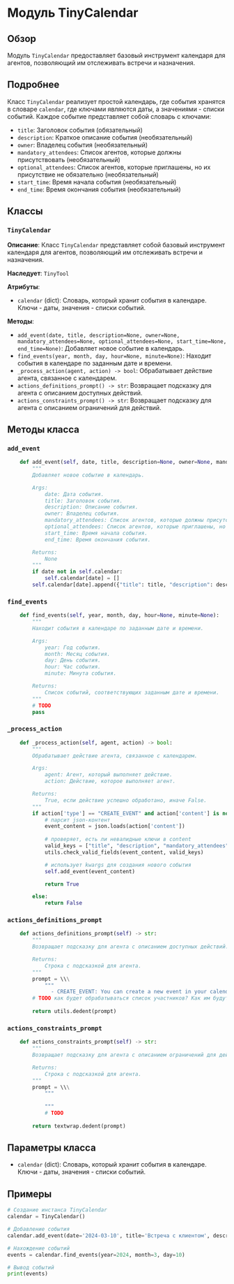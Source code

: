 # Модуль TinyCalendar

## Обзор

Модуль `TinyCalendar` предоставляет базовый инструмент календаря для агентов, позволяющий им отслеживать встречи и назначения. 

## Подробнее

Класс `TinyCalendar` реализует простой календарь, где события хранятся в словаре `calendar`, где ключами являются даты, а значениями - списки событий. Каждое событие представляет собой словарь с ключами:

- `title`: Заголовок события (обязательный)
- `description`: Краткое описание события (необязательный)
- `owner`: Владелец события (необязательный)
- `mandatory_attendees`: Список агентов, которые должны присутствовать (необязательный)
- `optional_attendees`: Список агентов, которые приглашены, но их присутствие не обязательно (необязательный)
- `start_time`: Время начала события (необязательный)
- `end_time`: Время окончания события (необязательный)


## Классы

### `TinyCalendar`

**Описание**: Класс `TinyCalendar` представляет собой базовый инструмент календаря для агентов, позволяющий им отслеживать встречи и назначения.

**Наследует**: `TinyTool`

**Атрибуты**:

- `calendar` (dict): Словарь, который хранит события в календаре. Ключи - даты, значения - списки событий.

**Методы**:

- `add_event(date, title, description=None, owner=None, mandatory_attendees=None, optional_attendees=None, start_time=None, end_time=None)`: Добавляет новое событие в календарь.
- `find_events(year, month, day, hour=None, minute=None)`: Находит события в календаре по заданным дате и времени.
- `_process_action(agent, action) -> bool`: Обрабатывает действие агента, связанное с календарем.
- `actions_definitions_prompt() -> str`: Возвращает подсказку для агента с описанием доступных действий.
- `actions_constraints_prompt() -> str`: Возвращает подсказку для агента с описанием ограничений для действий.


## Методы класса

### `add_event`

```python
    def add_event(self, date, title, description=None, owner=None, mandatory_attendees=None, optional_attendees=None, start_time=None, end_time=None):
        """
        Добавляет новое событие в календарь.

        Args:
            date: Дата события.
            title: Заголовок события.
            description: Описание события.
            owner: Владелец события.
            mandatory_attendees: Список агентов, которые должны присутствовать.
            optional_attendees: Список агентов, которые приглашены, но их присутствие не обязательно.
            start_time: Время начала события.
            end_time: Время окончания события.

        Returns:
            None
        """
        if date not in self.calendar:
            self.calendar[date] = []
        self.calendar[date].append({"title": title, "description": description, "owner": owner, "mandatory_attendees": mandatory_attendees, "optional_attendees": optional_attendees, "start_time": start_time, "end_time": end_time})
```


### `find_events`

```python
    def find_events(self, year, month, day, hour=None, minute=None):
        """
        Находит события в календаре по заданным дате и времени.

        Args:
            year: Год события.
            month: Месяц события.
            day: День события.
            hour: Час события.
            minute: Минута события.

        Returns:
            Список событий, соответствующих заданным дате и времени.
        """
        # TODO
        pass
```

### `_process_action`

```python
    def _process_action(self, agent, action) -> bool:
        """
        Обрабатывает действие агента, связанное с календарем.

        Args:
            agent: Агент, который выполняет действие.
            action: Действие, которое выполняет агент.

        Returns:
            True, если действие успешно обработано, иначе False.
        """
        if action['type'] == "CREATE_EVENT" and action['content'] is not None:
            # парсит json-контент
            event_content = json.loads(action['content'])
            
            # проверяет, есть ли невалидные ключи в content
            valid_keys = ["title", "description", "mandatory_attendees", "optional_attendees", "start_time", "end_time"]
            utils.check_valid_fields(event_content, valid_keys)

            # использует kwargs для создания нового события
            self.add_event(event_content)

            return True

        else:
            return False
```


### `actions_definitions_prompt`

```python
    def actions_definitions_prompt(self) -> str:
        """
        Возвращает подсказку для агента с описанием доступных действий.

        Returns:
            Строка с подсказкой для агента.
        """
        prompt = \\\
            """
              - CREATE_EVENT: You can create a new event in your calendar. The content of the event has many fields, and you should use a JSON format to specify them. Here are the possible fields:\n                * title: The title of the event. Mandatory.\n                * description: A brief description of the event. Optional.\n                * mandatory_attendees: A list of agent names who must attend the event. Optional.\n                * optional_attendees: A list of agent names who are invited to the event, but are not required to attend. Optional.\n                * start_time: The start time of the event. Optional.\n                * end_time: The end time of the event. Optional.\n            """
        # TODO как будет обрабатываться список участников? Как им будут отправляться уведомления о приглашении? Я предполагаю, что у них тоже должен быть календарь. <-------------------------------------\
        
        return utils.dedent(prompt)
```

### `actions_constraints_prompt`

```python
    def actions_constraints_prompt(self) -> str:
        """
        Возвращает подсказку для агента с описанием ограничений для действий.

        Returns:
            Строка с подсказкой для агента.
        """
        prompt = \\\
            """
              
            """
            # TODO
        
        return textwrap.dedent(prompt)
```

## Параметры класса

- `calendar` (dict): Словарь, который хранит события в календаре. Ключи - даты, значения - списки событий.


## Примеры

```python
# Создание инстанса TinyCalendar
calendar = TinyCalendar()

# Добавление события
calendar.add_event(date='2024-03-10', title='Встреча с клиентом', description='Обсуждение нового проекта', owner='Иван Иванов', mandatory_attendees=['Петр Петров', 'Анна Сидорова'], start_time='10:00', end_time='11:00')

# Нахождение событий
events = calendar.find_events(year=2024, month=3, day=10)

# Вывод событий
print(events)